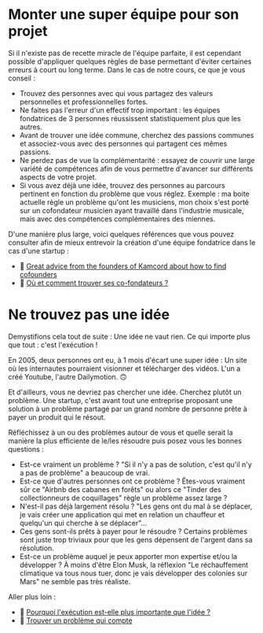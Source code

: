 # Monter une super équipe pour son projet

Si il n'existe pas de recette miracle de l'équipe parfaite, il est cependant possible d'appliquer quelques règles de base permettant d'éviter certaines erreurs à court ou long terme. 
Dans le cas de notre cours, ce que je vous conseil :

- Trouvez des personnes avec qui vous partagez des valeurs personnelles et professionnelles fortes.
- Ne faites pas l'erreur d'un effectif trop important : les équipes fondatrices de 3 personnes réussissent statistiquement plus que les autres. 
- Avant de trouver une idée commune, cherchez des passions communes et associez-vous avec des personnes qui partagent ces mêmes passions. 
- Ne perdez pas de vue la complémentarité : essayez de couvrir une large variété de compétences afin de vous permettre d'avancer sur différents aspects de votre projet.
- Si vous avez déjà une idée, trouvez des personnes au parcours pertinent en fonction du problème que vous réglez. Exemple : ma boite actuelle règle un problème qu'ont les musiciens, mon choix s'est porté sur un cofondateur musicien ayant travaillé dans l'industrie musicale, mais avec des compétences complémentaires des miennes. 

D'une manière plus large, voici quelques références que vous pouvez consulter afin de mieux entrevoir la création d'une équipe fondatrice dans le cas d'une startup :

- 🎥 [Great advice from the founders of Kamcord about how to find cofounders](https://blog.ycombinator.com/great-advice-from-the-founders-of-kamcord-yc-s12-about-how-to-find-cofounders/)
- 📝 [Où et comment trouver ses co-fondateurs ?](https://www.chefdentreprise.com/Thematique/creation-d-entreprise-1024/Breves/Start-comment-trouver-ses-fondateurs-306583.htm)

# Ne trouvez pas une idée

Demystifions cela tout de suite : Une idée ne vaut rien.
Ce qui importe plus que tout : c'est l'exécution ! 

En 2005, deux personnes ont eu, à 1 mois d'écart une super idée : Un site où les internautes pourraient visionner et télécharger des vidéos. L'un a créé Youtube, l'autre Dailymotion. 🙃

Et d'ailleurs, vous ne devriez pas chercher une idée. Cherchez plutôt un problème. 
Une startup, c'est avant tout une entreprise proposant une solution à un problème partagé par un grand nombre de personne prête à payer un produit qui le résout. 

Réfléchissez à un ou des problèmes autour de vous et quelle serait la manière la plus efficiente de le/les résoudre puis posez vous les bonnes questions :

- Est-ce vraiment un problème ? "Si il n'y a pas de solution, c'est qu'il n'y a pas de problème" a beaucoup de vrai.
- Est-ce que d'autres personnes ont ce problème ? Êtes-vous vraiment sûr ce "Airbnb des cabanes en forêts" ou alors ce "Tinder des collectionneurs de coquillages" règle un problème assez large ?
- N'est-il pas déjà largement résolu ? "Les gens ont du mal à se déplacer, je vais créer une application qui met en relation un chauffeur et quelqu'un qui cherche à se déplacer"... 
- Ces gens sont-ils prêts à payer pour le résoudre ? Certains problèmes sont juste trop triviaux pour que les gens dépensent de l'argent dans sa résolution. 
- Est-ce un problème auquel je peux apporter mon expertise et/ou la développer ? À moins d'être Elon Musk, la réflexion "Le réchauffement climatique va tous nous tuer, donc je vais développer des colonies sur Mars" ne semble pas très réaliste. 

Aller plus loin : 

- 📝 [Pourquoi l'exécution est-elle plus importante que l'idée ?](https://wydden.com/startup-pourquoi-lexecution-est-elle-plus-importante-que-lidee/)
- 🎥 [Trouver un problème qui compte](https://www.youtube.com/watch?v=Q_37wytI9A8)


